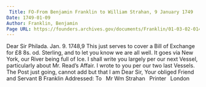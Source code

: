 ```yaml
---
 Title: FO-From Benjamin Franklin to William Strahan, 9 January 1749
Date: 1749-01-09
Author: Franklin, Benjamin
Page URL: https://founders.archives.gov/documents/Franklin/01-03-02-0144
---
```


Dear Sir
Philada. Jan. 9. 1748,9
This just serves to cover a Bill of Exchange for £8 8s. od. Sterling, and to let you know we are all well. It goes via New York, our River being full of Ice. I shall write you largely per our next Vessel, particularly about Mr. Read’s Affair. I wrote to you per our two last Vessels. The Post just going, cannot add but that I am Dear Sir, Your obliged Friend and Servant
B Franklin
 Addressed: To  Mr Wm Strahan  Printer  London
